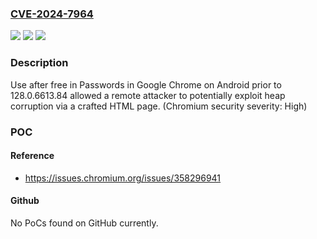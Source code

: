 ### [CVE-2024-7964](https://cve.mitre.org/cgi-bin/cvename.cgi?name=CVE-2024-7964)
![](https://img.shields.io/static/v1?label=Product&message=Chrome&color=blue)
![](https://img.shields.io/static/v1?label=Version&message=128.0.6613.84%3C%20128.0.6613.84%20&color=brighgreen)
![](https://img.shields.io/static/v1?label=Vulnerability&message=Use%20after%20free&color=brighgreen)

### Description

Use after free in Passwords in Google Chrome on Android prior to 128.0.6613.84 allowed a remote attacker to potentially exploit heap corruption via a crafted HTML page. (Chromium security severity: High)

### POC

#### Reference
- https://issues.chromium.org/issues/358296941

#### Github
No PoCs found on GitHub currently.

